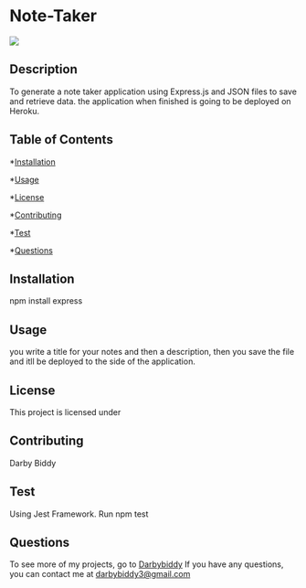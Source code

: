 # Note-Taker
  <img src= "https://img.shields.io/badge/License--green.svg">
       
  ## Description
  To generate a note taker application using Express.js  and JSON files to save and retrieve data.  the application when finished is going to be deployed on Heroku. 
  
  ## Table of Contents

  *[Installation](#installation)

  *[Usage](#usage)

  *[License](#license)

  *[Contributing](#contributing)

  *[Test](#test)

  *[Questions](#questions)
  
  
  ## Installation

  npm install express
  
  ## Usage

  you write a title for your notes and then a description, then you save the file and itll be deployed to the side  of the application.
  
  ## License
  
  This project is licensed under 

  ## Contributing

  Darby Biddy
  
  ## Test
  Using Jest Framework. Run npm test 
  
  ## Questions

To see more of my projects, go to [Darbybiddy](https://github.com/Darbybiddy)
If you have any questions, you can contact me at [darbybiddy3@gmail.com](mailto:darbybiddy3@gmail.com)